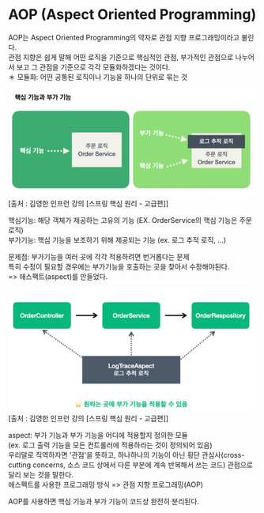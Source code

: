 # AOP (Aspect Oriented Programming)   
AOP는 Aspect Oriented Programming의 약자로 관점 지향 프로그래밍이라고 불린다.   
관점 지향은 쉽게 말해 어떤 로직을 기준으로 핵심적인 관점, 부가적인 관점으로 나누어서 보고 그 관점을 기준으로 각각 모듈화하겠다는 것이다.   
＊ 모듈화: 어떤 공통된 로직이나 기능을 하나의 단위로 묶는 것   
   
![AOP_1.JPG](AOP_1.JPG)   
[출처 : 김영한 인프런 강의 [스프링 핵심 원리 - 고급편]]   
   
핵심기능: 해당 객체가 제공하는 고유의 기능 (EX. OrderService의 핵심 기능은 주문 로직)   
부가기능: 핵심 기능을 보조하기 위해 제공되는 기능 (ex. 로그 추적 로직, ...)   
   
문제점: 부가기능을 여러 곳에 각각 적용하려면 번거롭다는 문제   
        특히 수정이 필요할 경우에는 부가기능을 호출하는 곳을 찾아서 수정해야된다.   
=> 애스팩트(aspect)를 만들었다.   
   
![AOP_2.JPG](AOP_2.JPG)   
[출처 : 김영한 인프런 강의 [스프링 핵심 원리 - 고급편]]   
   
aspect: 부가 기능과 부가 기능을 어디에 적용할지 정의한 모듈   
(ex. 로그 출력 기능을 모든 컨트롤러에 적용하라는 것이 정의되어 있음)   
우리말로 직역하자면 '관점'을 뜻하고, 하나하나의 기능이 아닌 횡단 관심사(cross-cutting concerns, 소스 코드 상에서 다른 부분에 계속 반복해서 쓰는 코드) 관점으로 달리 보는 것을 말한다.   
애스펙트를 사용한 프로그래밍 방식 => 관점 지향 프로그래밍(AOP)   
   
AOP를 사용하면 핵심 기능과 부가 기능이 코드상 완전히 분리된다.   

